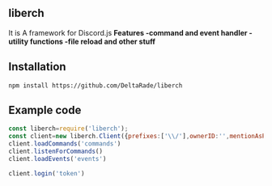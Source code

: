 ## liberch
It is A framework for Discord.js
**Features
-command and event handler
-utility functions
-file reload
and other stuff**

## Installation 
`npm install https://github.com/DeltaRade/liberch`

## Example code

```javascript
const liberch=require('liberch');
const client=new liberch.Client({prefixes:['\\/'],ownerID:'',mentionAsPrefix:false})
client.loadCommands('commands')
client.listenForCommands()
client.loadEvents('events')

client.login('token') 
```
